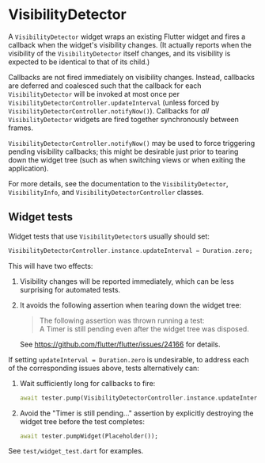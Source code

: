 VisibilityDetector
==================

A `VisibilityDetector` widget wraps an existing Flutter widget and fires a
callback when the widget's visibility changes. (It actually reports when the
visibility of the `VisibilityDetector` itself changes, and its visibility is
expected to be identical to that of its child.)

Callbacks are not fired immediately on visibility changes.  Instead, callbacks
are deferred and coalesced such that the callback for each `VisibilityDetector`
will be invoked at most once per `VisibilityDetectorController.updateInterval`
(unless forced by `VisibilityDetectorController.notifyNow()`).  Callbacks for
*all* `VisibilityDetector` widgets are fired together synchronously between
frames.

`VisibilityDetectorController.notifyNow()` may be used to force triggering
pending visibility callbacks; this might be desirable just prior to tearing down
the widget tree (such as when switching views or when exiting the application).

For more details, see the documentation to the `VisibilityDetector`,
`VisibilityInfo`, and `VisibilityDetectorController` classes.


Widget tests
------------

Widget tests that use `VisibilityDetector`s usually should set:

```dart
VisibilityDetectorController.instance.updateInterval = Duration.zero;
```

This will have two effects:

1. Visibility changes will be reported immediately, which can be less surprising
   for automated tests.

2. It avoids the following assertion when tearing down the widget tree:

   > The following assertion was thrown running a test: \
   > A Timer is still pending even after the widget tree was disposed.

   See https://github.com/flutter/flutter/issues/24166 for details.

If setting `updateInterval = Duration.zero` is undesirable, to address each of
the corresponding issues above, tests alternatively can:

1. Wait sufficiently long for callbacks to fire:

   ```dart
   await tester.pump(VisibilityDetectorController.instance.updateInterval);
   ```

2. Avoid the "Timer is still pending..." assertion by explicitly destroying the
   widget tree before the test completes:

   ```dart
   await tester.pumpWidget(Placeholder());
   ```

See `test/widget_test.dart` for examples.
